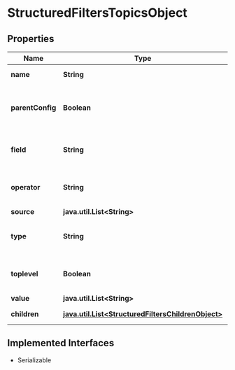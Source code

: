 

# StructuredFiltersTopicsObject


## Properties

Name | Type | Description | Notes
------------ | ------------- | ------------- | -------------
**name** | **String** | The name of the topic. | 
**parentConfig** | **Boolean** | Indicates if there&#39;s a parent configuration or not. |  [optional]
**field** | **String** | The field associated with the topic. |  [optional]
**operator** | **String** | The operator associated with the topic. |  [optional]
**source** | **java.util.List&lt;String&gt;** |  |  [optional]
**type** | **String** | The source associated with the topic. |  [optional]
**toplevel** | **Boolean** | Indicates if its the toplevel value or not. |  [optional]
**value** | **java.util.List&lt;String&gt;** |  |  [optional]
**children** | [**java.util.List&lt;StructuredFiltersChildrenObject&gt;**](StructuredFiltersChildrenObject.md) | An array of child objects. |  [optional]


## Implemented Interfaces

* Serializable


